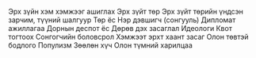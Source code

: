 Эрх зүйн хэм хэмжээг ашиглах
Эрх зүйт төр
Эрх зүйт төрийн үндсэн зарчим, түүний шалгуур
Төр ёс
Нэр дэвшигч (сонгууль)
Дипломат ажиллагаа
Дорнын деспот ёс
Дөрөв дэх засаглал
Идеологи
Квот тогтоох
Сонгогчийн боловсрол
Хэмжээт эрхт хаант засаг
Олон төвтэй бодлого
Популизм
Зөөлөн хүч
Олон түмний харилцаа
